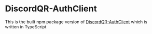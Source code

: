 # DiscordQR-AuthClient
This is the built npm package version of [DiscordQR-AuthClient](https://github.com/H3xad3cimalDev/DiscordQR-AuthClient) which is written in TypeScript